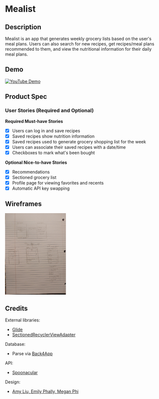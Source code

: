 # Mealist

## Description
Mealist is an app that generates weekly grocery lists based on the user's meal plans. Users can also search for new recipes, get recipes/meal plans recommended to them, and view the nutritional information for their daily meal plans.

## Demo
[![YouTube Demo](https://yt-embed.live/embed?v=hONBuDTK4Nw)](https://www.youtube.com/watch?v=hONBuDTK4Nw "Mealist Demo")

## Product Spec

### User Stories (Required and Optional)

**Required Must-have Stories**

- [x] Users can log in and save recipes
- [x] Saved recipes show nutrition information
- [x] Saved recipes used to generate grocery shopping list for the week
- [x] Users can associate their saved recipes with a date/time
- [x] Checkboxes to mark what's been bought

**Optional Nice-to-have Stories**

- [x] Recommendations
- [x] Sectioned grocery list
- [x] Profile page for viewing favorites and recents
- [x] Automatic API key swapping

<!-- ### 2. Screen Archetypes

* Login/Register screens
    * Users can log in and save recipes
* Home Screen/Day at a Glance
    * Users can associate their saved recipes with a date/time
    * Saved recipes show nutrition information
* Generated Grocery List
    * Saved recipes used to generate grocery shopping list for the week
    * Checkboxes to mark what's been bought already
    * Sections representing which aisle each ingredient is found in
* Meal plan creation page
    * Create a meal plan for a particular date
    * Generate a meal plan for a particular date
* Recipe search page
    * Search up recipes to add to a meal plan
    * Get recommended recipes to add to a meal plan
* Recipe detail view
    * Shows a picture of the recipe, the ingredients in a recipe, and the nutritional information
* Profile
    * Shows recently added recipes
    * Shows recipes that have been favorited by the user

 ### 3. Navigation

**Tab Navigation** (Tab to Screen)

* Generated List
* Day at a Glance
* Create Meal Plan

**Flow Navigation** (Screen to Screen)

* Recipe Search Page
    * when + is clicked in Create Meal Plan

 * [list second screen here]
   * [list screen navigation here]
   * ... -->

## Wireframes
<img src="./wireframe_sketch.jpg" width=200>

## Credits
External libraries:
- [Glide](https://github.com/bumptech/glide)
- [SectionedRecyclerViewAdapter](https://github.com/luizgrp/SectionedRecyclerViewAdapter)

Database:
- Parse via [Back4App](https://www.back4app.com/login)

API:
- [Spoonacular](https://spoonacular.com/food-api)

Design: 
- [Amy Liu, Emily Phally, Megan Phi](https://www.behance.net/gallery/144061749/Public-Transit-UXUI-Case-Study)


<!--## Schema
### Models
#### User
| Property      | Type     | Description |
   | ------------- | -------- | ------------|
| objectId      | String   | unique id for the user|
| savedRecipes  | Array    | list of recipes saved by user |
| username       | String   | user's username|
| name | String   | user's name |

#### Grocery List
| Property      | Type     | Description |
   | ------------- | -------- | ------------|
| objectId      | String   | unique id for the grocery list |
| owner        | Pointer to User| grocery list owner |
| ingredients   | Array | list of ingredient strings |
| quantities     | Array | list of ingredient quantities (index of ingredient corresponds to index of quantity)|
| units     | Array | list of quantity units (index of unit corresponds to index of quantity)|
| startRange     | DateTime |first day grocery list is relevant for|
| endRange     | DateTime |last day grocery list is relevant for|

#### Meal Plan
| Property      | Type     | Description |
   | ------------- | -------- | ------------|
| objectId      | String   | unique id for the meal plan |
| owner        | Pointer to User| meal plan owner |
| breakfast   | Array | list of recipes |
| lunch     | Array | list of recipes|
| dinner     | Array | list of recipes|
| dayOf     | DateTime | date that meal plan is for |
#### Recipe
| Property      | Type     | Description |
   | ------------- | -------- | ------------|
| objectId      | String   | unique id for the recipe|
| meal time | String | breakfast lunch or dinner |
| ingredients     | Array | list of ingredients for recipe |
| quantities | Array | list of quantities for recipe|
| units | Array | list of units for quantities |



### Networking
- Login Screen
    - (Read/GET) Log in based on provided user info
    ```java
          ParseUser.logInInBackground(username, password, new LogInCallback() {
           @Override
           public void done(ParseUser user, ParseException e) {
               if (e != null) {
                   Log.e(TAG, "Issue with login", e);
                   return;
               }

               else {
                   goMainActivity();
               }
           }
       });
        ```
- Register Screen
    - (Create/POST) Create a new user
- Make Meal Plan
    - (Read/GET) Query breakfast, lunch, dinner on dayOf where the owner is the User

    - (Create/POST) Add recipe for meal
    - (Delete) Delete recipe from meal
- Recipe Adder
    - (Read/GET) Query saved recipes for user
    - (Update/PUT) Update saved recipes for user
- Grocery List
    - (Update/PUT) Update checkboxes for which groceries have been bought


### API endpoints

#### Spoonacular
- Base URL - https://api.spoonacular.com/recipes
  HTTP Verb | Endpoint | Description
  ----------|----------|------------
  `GET`    | /complexSearch | search recipes
-->
